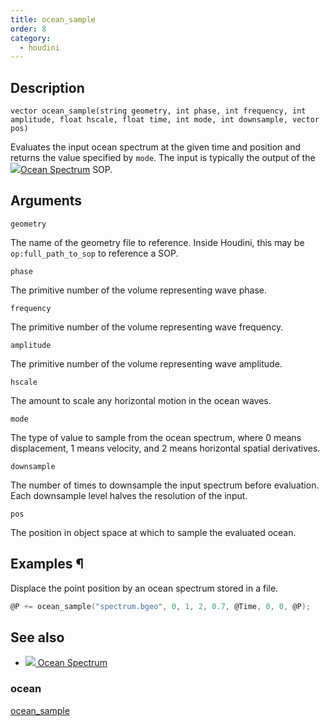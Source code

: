 ```yaml
---
title: ocean_sample
order: 8
category:
  - houdini
---
```


## Description

`vector ocean_sample(string geometry, int phase, int frequency, int amplitude, float hscale, float time, int mode, int downsample, vector pos)`

Evaluates the input ocean spectrum at the given time and position and returns
the value specified by `mode`. The input is typically the output of the
[![](../../icons/SHELF/wave.svg)Ocean
Spectrum](../../nodes/sop/oceanspectrum.html "Generates volumes containing
information for simulating ocean waves.") SOP.

## Arguments

`geometry`

The name of the geometry file to reference. Inside Houdini, this may be
`op:full_path_to_sop` to reference a SOP.

`phase`

The primitive number of the volume representing wave phase.

`frequency`

The primitive number of the volume representing wave frequency.

`amplitude`

The primitive number of the volume representing wave amplitude.

`hscale`

The amount to scale any horizontal motion in the ocean waves.

`mode`

The type of value to sample from the ocean spectrum, where 0 means
displacement, 1 means velocity, and 2 means horizontal spatial derivatives.

`downsample`

The number of times to downsample the input spectrum before evaluation. Each
downsample level halves the resolution of the input.

`pos`

The position in object space at which to sample the evaluated ocean.

## Examples ¶

Displace the point position by an ocean spectrum stored in a file.

```c
@P += ocean_sample("spectrum.bgeo", 0, 1, 2, 0.7, @Time, 0, 0, @P);

```

## See also

- [![](../../icons/SHELF/wave.svg) Ocean Spectrum](../../nodes/sop/oceanspectrum.html)

### ocean

[ocean_sample](ocean_sample.html)
